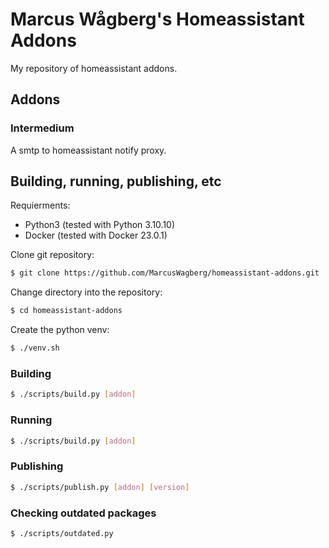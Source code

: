 # Marcus Wågberg's Homeassistant Addons
My repository of homeassistant addons.


## Addons

### Intermedium
A smtp to homeassistant notify proxy.


## Building, running, publishing, etc
Requierments:
* Python3 (tested with Python 3.10.10)
* Docker  (tested with Docker 23.0.1)

Clone git repository:
```Bash
$ git clone https://github.com/MarcusWagberg/homeassistant-addons.git
```

Change directory into the repository:
```Bash
$ cd homeassistant-addons
```

Create the python venv:
```Bash
$ ./venv.sh
```

### Building
```Bash
$ ./scripts/build.py [addon]
```

### Running
```Bash
$ ./scripts/build.py [addon]
```

### Publishing
```Bash
$ ./scripts/publish.py [addon] [version]
```

### Checking outdated packages
```Bash
$ ./scripts/outdated.py
```
